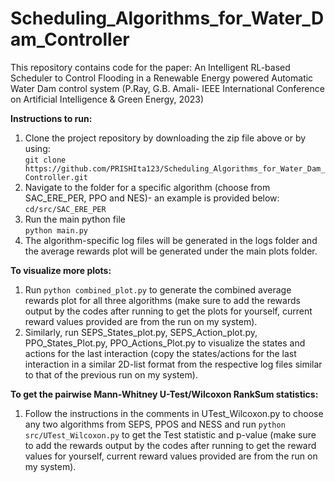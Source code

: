 # Scheduling_Algorithms_for_Water_Dam_Controller

This repository contains code for the paper: An Intelligent RL-based Scheduler to Control Flooding in a Renewable Energy powered Automatic Water Dam control system (P.Ray, G.B. Amali- IEEE International Conference on Artificial Intelligence & Green Energy, 2023)

**Instructions to run:**  
1. Clone the project repository by downloading the zip file above or by using:    
```git clone https://github.com/PRISHIta123/Scheduling_Algorithms_for_Water_Dam_Controller.git```  
2. Navigate to the folder for a specific algorithm (choose from SAC_ERE_PER, PPO and NES)- an example is provided below:  
```cd/src/SAC_ERE_PER```  
3. Run the main python file  
```python main.py```
4. The algorithm-specific log files will be generated in the logs folder and the average rewards plot will be generated under the main plots folder.   

**To visualize more plots:** 
1. Run ```python combined_plot.py``` to generate the combined average rewards plot for all three algorithms (make sure to add the rewards output by the codes after running to get the plots for yourself, current reward values provided are from the run on my system).   
2. Similarly, run SEPS_States_plot.py, SEPS_Action_plot.py, PPO_States_Plot.py, PPO_Actions_Plot.py to visualize the states and actions for the last interaction (copy the states/actions for the last interaction in a similar 2D-list format from the respective log files similar to that of the previous run on my system).  

**To get the pairwise Mann-Whitney U-Test/Wilcoxon RankSum statistics:**  
1. Follow the instructions in the comments in UTest_Wilcoxon.py to choose any two algorithms from SEPS, PPOS and NESS and run ```python src/UTest_Wilcoxon.py``` to get the Test statistic and p-value (make sure to add the rewards output by the codes after running to get the reward values for yourself, current reward values provided are from the run on my system). 
